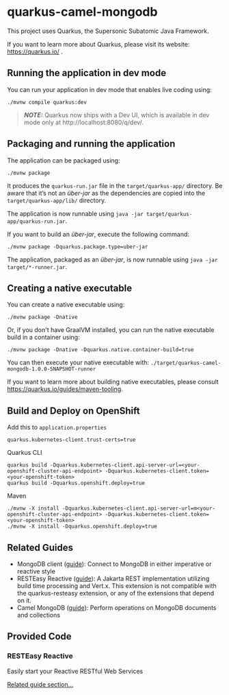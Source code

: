 # quarkus-camel-mongodb

This project uses Quarkus, the Supersonic Subatomic Java Framework.

If you want to learn more about Quarkus, please visit its website: https://quarkus.io/ .

## Running the application in dev mode

You can run your application in dev mode that enables live coding using:
```shell script
./mvnw compile quarkus:dev
```

> **_NOTE:_**  Quarkus now ships with a Dev UI, which is available in dev mode only at http://localhost:8080/q/dev/.

## Packaging and running the application

The application can be packaged using:
```shell script
./mvnw package
```
It produces the `quarkus-run.jar` file in the `target/quarkus-app/` directory.
Be aware that it’s not an _über-jar_ as the dependencies are copied into the `target/quarkus-app/lib/` directory.

The application is now runnable using `java -jar target/quarkus-app/quarkus-run.jar`.

If you want to build an _über-jar_, execute the following command:
```shell script
./mvnw package -Dquarkus.package.type=uber-jar
```

The application, packaged as an _über-jar_, is now runnable using `java -jar target/*-runner.jar`.

## Creating a native executable

You can create a native executable using: 
```shell script
./mvnw package -Dnative
```

Or, if you don't have GraalVM installed, you can run the native executable build in a container using: 
```shell script
./mvnw package -Dnative -Dquarkus.native.container-build=true
```

You can then execute your native executable with: `./target/quarkus-camel-mongodb-1.0.0-SNAPSHOT-runner`

If you want to learn more about building native executables, please consult https://quarkus.io/guides/maven-tooling.

## Build and Deploy on OpenShift

Add this to `application.properties`
```
quarkus.kubernetes-client.trust-certs=true
```

Quarkus CLI
```
quarkus build -Dquarkus.kubernetes-client.api-server-url=<your-openshift-cluster-api-endpoint> -Dquarkus.kubernetes-client.token=<your-openshift-token>
quarkus build -Dquarkus.openshift.deploy=true 
```

Maven
```
./mvnw -X install -Dquarkus.kubernetes-client.api-server-url=m<your-openshift-cluster-api-endpoint> -Dquarkus.kubernetes-client.token=<your-openshift-token>
./mvnw -X install -Dquarkus.openshift.deploy=true
```

## Related Guides

- MongoDB client ([guide](https://quarkus.io/guides/mongodb)): Connect to MongoDB in either imperative or reactive style
- RESTEasy Reactive ([guide](https://quarkus.io/guides/resteasy-reactive)): A Jakarta REST implementation utilizing build time processing and Vert.x. This extension is not compatible with the quarkus-resteasy extension, or any of the extensions that depend on it.
- Camel MongoDB ([guide](https://access.redhat.com/documentation/en-us/red_hat_integration/3.latest/html/camel_extensions_for_quarkus_reference/extensions-mongodb)): Perform operations on MongoDB documents and collections

## Provided Code

### RESTEasy Reactive

Easily start your Reactive RESTful Web Services

[Related guide section...](https://quarkus.io/guides/getting-started-reactive#reactive-jax-rs-resources)
